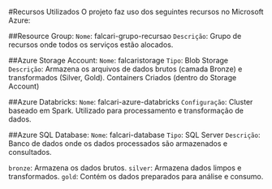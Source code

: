#Recursos Utilizados
O projeto faz uso dos seguintes recursos no Microsoft Azure:

##Resource Group:
`Nome`: falcari-grupo-recursao
`Descrição`: Grupo de recursos onde todos os serviços estão alocados.

##Azure Storage Account:
`Nome`: falcaristorage
`Tipo`: Blob Storage
`Descrição`: Armazena os arquivos de dados brutos (camada Bronze) e transformados (Silver, Gold). Containers Criados (dentro do Storage Account)

##Azure Databricks:
`Nome`: falcari-azure-databricks
`Configuração`: Cluster baseado em Spark. Utilizado para processamento e transformação de dados.

##Azure SQL Database:
`Nome`: falcari-database
`Tipo`: SQL Server
`Descrição`: Banco de dados onde os dados processados são armazenados e consultados.

`bronze`: Armazena os dados brutos.
`silver`: Armazena dados limpos e transformados.
`gold`: Contém os dados preparados para análise e consumo.
